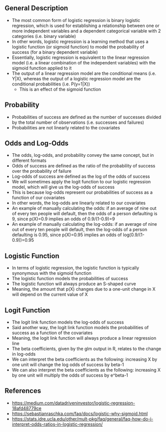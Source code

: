 ## General Description
- The most common form of logistic regression is binary logistic regression, which is used for establishing a relationship between one or more independent variables and a dependent categorical variable with 2 categories (i.e. binary variable)
- In other words, logistic regression is a learning method that uses a logistic function (or sigmoid function) to model the probability of success (for a binary dependent variable)
- Essentially, logistic regression is equivalent to the linear regression model (i.e. a linear combination of the independent variables) with the sigmoid function applied to it
- The output of a linear regression model are the conditional means (i.e. Y|X), whereas the output of a logistic regression model are the conditional probabilities (i.e. P(y=1|X))
	- This is an effect of the sigmoid function

## Probability
- Probabilities of success are defined as the number of successes divided by the total number of observations (i.e. successes and failures)
- Probabilities are not linearly related to the covariates

## Odds and Log-Odds
- The odds, log-odds, and probability convey the same concept, but in different formats
- Odds of success are defined as the ratio of the probability of success over the probability of failure
- Log-odds of success are defined as the log of the odds of success
- We will sometimes apply the logit function to our logistic regression model, which will give us the log-odds of success
- This is because log-odds represent our probabilities of success as a function of our covariates
- In other words, the log-odds are linearly related to our covariates
- An example of manually calculating the odds: if an average of nine out of every ten people will default, then the odds of a person defaulting is 9, since p(X)=0.9 implies an odds of 0.9/(1-0.9)=9
- An example of manually calculating the log-odds: if an average of nine out of every ten people will default, then the log-odds of a person defaulting is 0.95, since p(X)=0.95 implies an odds of log(0.9/(1-0.9))=0.95

## Logistic Function
- In terms of logistic regression, the logistic function is typically synonymous with the sigmoid function
- The logistic function models the probabilities of success
- The logistic function will always produce an S-shaped curve
- Meaning, the amount that p(X) changes due to a one-unit change in X will depend on the current value of X

## Logit Function
- The logit link function models the log-odds of success
- Said another way, the logit link function models the probabilities of success as a function of the covariates
- Meaning, the logit link function will always produce a linear regression line
- The beta coefficients, given by the glm output in R, relates to the change in log-odds
- We can interpret the beta coefficients as the following: increasing X by one unit will change the log odds of success by beta-1
- We can also interpret the beta coefficients as the following: increasing X by one unit will multiply the odds of success by e^beta-1

## References
- https://medium.com/datadriveninvestor/logistic-regression-18afd48779ce
- https://sebastianraschka.com/faq/docs/logistic-why-sigmoid.html
- https://stats.idre.ucla.edu/other/mult-pkg/faq/general/faq-how-do-i-interpret-odds-ratios-in-logistic-regression/
